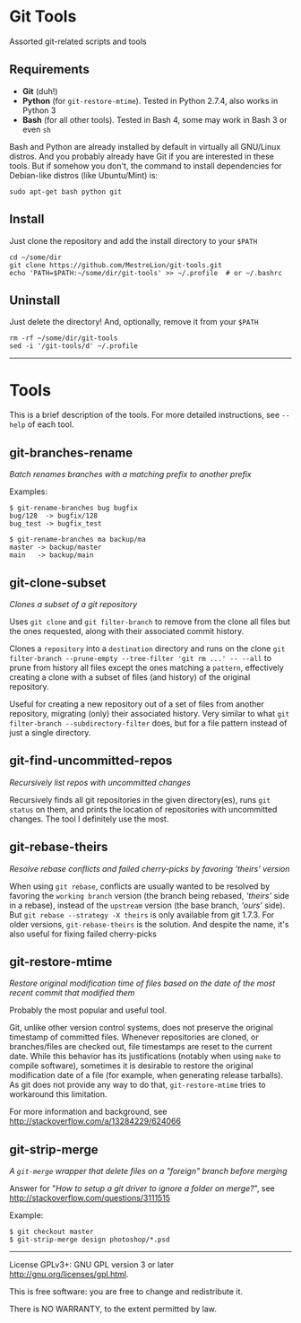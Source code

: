Git Tools
=========

Assorted git-related scripts and tools


Requirements
------------

- **Git** (duh!)
- **Python** (for `git-restore-mtime`). Tested in Python 2.7.4, also works in Python 3
- **Bash** (for all other tools). Tested in Bash 4, some may work in Bash 3 or even `sh`

Bash and Python are already installed by default in virtually all GNU/Linux distros. And you probably already have Git if you are interested in these tools. But if somehow you don't, the command to install dependencies for Debian-like distros (like Ubuntu/Mint) is:

`sudo apt-get bash python git`

Install
-------

Just clone the repository and add the install directory to your `$PATH`

	cd ~/some/dir
	git clone https://github.com/MestreLion/git-tools.git
	echo 'PATH=$PATH:~/some/dir/git-tools' >> ~/.profile  # or ~/.bashrc


Uninstall
---------

Just delete the directory! And, optionally, remove it from your `$PATH`

	rm -rf ~/some/dir/git-tools
	sed -i '/git-tools/d' ~/.profile

---

Tools
=====

This is a brief description of the tools. For more detailed instructions, see `--help` of each tool.

git-branches-rename
-------------------

*Batch renames branches with a matching prefix to another prefix*

Examples:

	$ git-rename-branches bug bugfix
	bug/128  -> bugfix/128
	bug_test -> bugfix_test

	$ git-rename-branches ma backup/ma
	master -> backup/master
	main   -> backup/main


git-clone-subset
----------------

*Clones a subset of a git repository*

Uses `git clone` and `git filter-branch` to remove from the clone all files but the ones requested, along with their associated commit history.

Clones a `repository` into a `destination` directory and runs on the clone `git filter-branch --prune-empty --tree-filter 'git rm ...' -- --all` to prune from history all files except the ones matching a `pattern`, effectively creating a clone with a subset of files (and history) of the original repository.

Useful for creating a new repository out of a set of files from another repository, migrating (only) their associated history. Very similar to what `git filter-branch --subdirectory-filter` does, but for a file pattern instead of just a single directory.


git-find-uncommitted-repos
--------------------------

*Recursively list repos with uncommitted changes*

Recursively finds all git repositories in the given directory(es), runs `git status` on them, and prints the location of repositories with uncommitted changes. The tool I definitely use the most.


git-rebase-theirs
-----------------

*Resolve rebase conflicts and failed cherry-picks by favoring 'theirs' version*

When using `git rebase`, conflicts are usually wanted to be resolved by favoring the `working branch` version (the branch being rebased, *'theirs'* side in a rebase), instead of the `upstream` version (the base branch, *'ours'* side). But `git rebase --strategy -X theirs` is only available from git 1.7.3. For older versions, `git-rebase-theirs` is the solution. And despite the name, it's also useful for fixing failed cherry-picks


git-restore-mtime
-----------------

*Restore original modification time of files based on the date of the most recent commit that modified them*

Probably the most popular and useful tool.

Git, unlike other version control systems, does not preserve the original timestamp of committed files. Whenever repositories are cloned, or branches/files are checked out, file timestamps are reset to the current date. While this behavior has its justifications (notably when using `make` to compile software), sometimes it is desirable to restore the original modification date of a file (for example, when generating release tarballs). As git does not provide any way to do that, `git-restore-mtime` tries to workaround this limitation.

For more information and background, see http://stackoverflow.com/a/13284229/624066


git-strip-merge
---------------

*A `git-merge` wrapper that delete files on a "foreign" branch before merging*

Answer for "*How to setup a git driver to ignore a folder on merge?*", see http://stackoverflow.com/questions/3111515

Example:

	$ git checkout master
	$ git-strip-merge design photoshop/*.psd

---

License GPLv3+: GNU GPL version 3 or later <http://gnu.org/licenses/gpl.html>.

This is free software: you are free to change and redistribute it.

There is NO WARRANTY, to the extent permitted by law.
